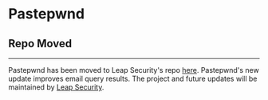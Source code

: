 # Pastepwnd

## Repo Moved
-----
Pastepwnd has been moved to Leap Security's repo [here](https://github.com/leapsecurity/Pastepwnd). Pastepwnd's new update improves email query results. The project and future updates will be maintained by [Leap Security](https://twitter.com/leapsecurity).
